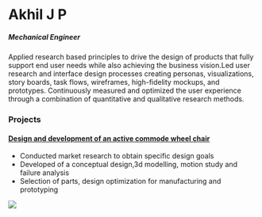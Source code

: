 
# Akhil J P
##### Mechanical Engineer
Applied research based principles to drive the design of products that fully support end user needs while also achieving the business vision.Led user research and interface design processes creating personas, visualizations, story boards, task flows, wireframes, high-fidelity mockups, and prototypes. Continuously measured and optimized the user experience through a combination of quantitative and qualitative research methods.
### Projects
#### [Design and development of an active commode wheel chair](https://github.com/akhiljp5352/akhil)
- Conducted market research to obtain specific design goals
-  Developed of a conceptual design,3d modelling, motion study and failure analysis 
-  Selection of parts, design optimization for manufacturing and prototyping

 ![](/akhiljp5352/images/com_CAD_frnt%20(1).JPG)
